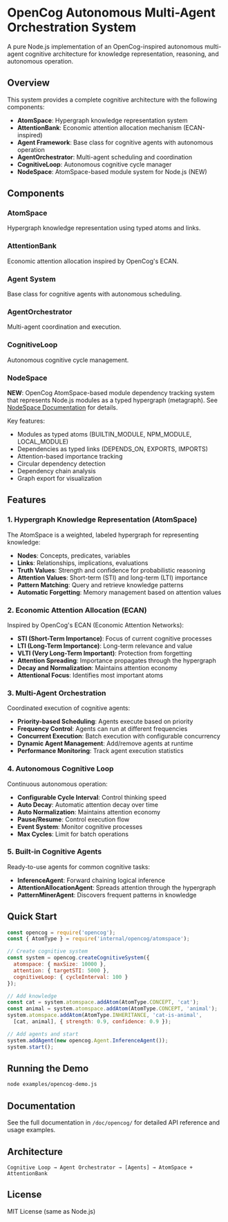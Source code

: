 # OpenCog Autonomous Multi-Agent Orchestration System

A pure Node.js implementation of an OpenCog-inspired autonomous multi-agent cognitive architecture for knowledge representation, reasoning, and autonomous operation.

## Overview

This system provides a complete cognitive architecture with the following components:

- **AtomSpace**: Hypergraph knowledge representation system
- **AttentionBank**: Economic attention allocation mechanism (ECAN-inspired)
- **Agent Framework**: Base class for cognitive agents with autonomous operation
- **AgentOrchestrator**: Multi-agent scheduling and coordination
- **CognitiveLoop**: Autonomous cognitive cycle manager
- **NodeSpace**: AtomSpace-based module system for Node.js (NEW)

## Components

### AtomSpace
Hypergraph knowledge representation using typed atoms and links.

### AttentionBank
Economic attention allocation inspired by OpenCog's ECAN.

### Agent System
Base class for cognitive agents with autonomous scheduling.

### AgentOrchestrator
Multi-agent coordination and execution.

### CognitiveLoop
Autonomous cognitive cycle management.

### NodeSpace
**NEW**: OpenCog AtomSpace-based module dependency tracking system that represents Node.js modules as a typed hypergraph (metagraph). See [NodeSpace Documentation](./NODESPACE.md) for details.

Key features:
- Modules as typed atoms (BUILTIN_MODULE, NPM_MODULE, LOCAL_MODULE)
- Dependencies as typed links (DEPENDS_ON, EXPORTS, IMPORTS)
- Attention-based importance tracking
- Circular dependency detection
- Dependency chain analysis
- Graph export for visualization

## Features

### 1. Hypergraph Knowledge Representation (AtomSpace)

The AtomSpace is a weighted, labeled hypergraph for representing knowledge:

- **Nodes**: Concepts, predicates, variables
- **Links**: Relationships, implications, evaluations
- **Truth Values**: Strength and confidence for probabilistic reasoning
- **Attention Values**: Short-term (STI) and long-term (LTI) importance
- **Pattern Matching**: Query and retrieve knowledge patterns
- **Automatic Forgetting**: Memory management based on attention values

### 2. Economic Attention Allocation (ECAN)

Inspired by OpenCog's ECAN (Economic Attention Networks):

- **STI (Short-Term Importance)**: Focus of current cognitive processes
- **LTI (Long-Term Importance)**: Long-term relevance and value
- **VLTI (Very Long-Term Important)**: Protection from forgetting
- **Attention Spreading**: Importance propagates through the hypergraph
- **Decay and Normalization**: Maintains attention economy
- **Attentional Focus**: Identifies most important atoms

### 3. Multi-Agent Orchestration

Coordinated execution of cognitive agents:

- **Priority-based Scheduling**: Agents execute based on priority
- **Frequency Control**: Agents can run at different frequencies
- **Concurrent Execution**: Batch execution with configurable concurrency
- **Dynamic Agent Management**: Add/remove agents at runtime
- **Performance Monitoring**: Track agent execution statistics

### 4. Autonomous Cognitive Loop

Continuous autonomous operation:

- **Configurable Cycle Interval**: Control thinking speed
- **Auto Decay**: Automatic attention decay over time
- **Auto Normalization**: Maintains attention economy
- **Pause/Resume**: Control execution flow
- **Event System**: Monitor cognitive processes
- **Max Cycles**: Limit for batch operations

### 5. Built-in Cognitive Agents

Ready-to-use agents for common cognitive tasks:

- **InferenceAgent**: Forward chaining logical inference
- **AttentionAllocationAgent**: Spreads attention through the hypergraph
- **PatternMinerAgent**: Discovers frequent patterns in knowledge

## Quick Start

```javascript
const opencog = require('opencog');
const { AtomType } = require('internal/opencog/atomspace');

// Create cognitive system
const system = opencog.createCognitiveSystem({
  atomspace: { maxSize: 10000 },
  attention: { targetSTI: 5000 },
  cognitiveLoop: { cycleInterval: 100 }
});

// Add knowledge
const cat = system.atomspace.addAtom(AtomType.CONCEPT, 'cat');
const animal = system.atomspace.addAtom(AtomType.CONCEPT, 'animal');
system.atomspace.addAtom(AtomType.INHERITANCE, 'cat-is-animal', 
  [cat, animal], { strength: 0.9, confidence: 0.9 });

// Add agents and start
system.addAgent(new opencog.Agent.InferenceAgent());
system.start();
```

## Running the Demo

```bash
node examples/opencog-demo.js
```

## Documentation

See the full documentation in `/doc/opencog/` for detailed API reference and usage examples.

## Architecture

```
Cognitive Loop → Agent Orchestrator → [Agents] → AtomSpace + AttentionBank
```

## License

MIT License (same as Node.js)

